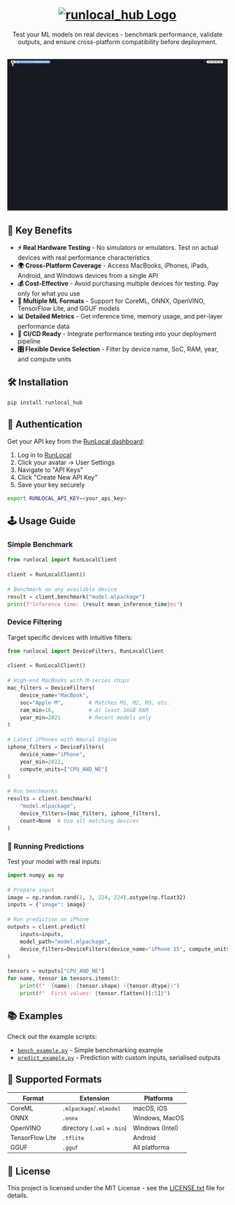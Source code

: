 <h1 align="center">
    <a href="https://runlocal.ai">
        <picture>
            <source media="(prefers-color-scheme: dark)" srcset="./assets/logo_dark_mode.svg">
            <source media="(prefers-color-scheme: light)" srcset="./assets/logo_light_mode.svg">
            <img alt="runlocal_hub Logo" src="./assets/logo_dark_mode.svg.svg" height="42" style="max-width: 100%;">
        </picture>
    </a>
</h1>

<p align="center">
    Test your ML models on real devices - benchmark performance, validate outputs, and ensure cross-platform compatibility before deployment.
</p>

<br/>

<div align="center">
  <img src="./assets/benchmark.gif" alt="RunLocal Benchmark Demo" width="800">
</div>

## 🎯 Key Benefits

- **⚡ Real Hardware Testing** - No simulators or emulators. Test on actual devices with real performance characteristics
- **🌍 Cross-Platform Coverage** - Access MacBooks, iPhones, iPads, Android, and Windows devices from a single API
- **💰 Cost-Effective** - Avoid purchasing multiple devices for testing. Pay only for what you use
- **🔧 Multiple ML Formats** - Support for CoreML, ONNX, OpenVINO, TensorFlow Lite, and GGUF models
- **📊 Detailed Metrics** - Get inference time, memory usage, and per-layer performance data
- **🚦 CI/CD Ready** - Integrate performance testing into your deployment pipeline
- **🎛️ Flexible Device Selection** - Filter by device name, SoC, RAM, year, and compute units

## 🛠 Installation

```bash
pip install runlocal_hub
```

## 🔑 Authentication

Get your API key from the [RunLocal dashboard](https://edgemeter.runlocal.ai):

1. Log in to [RunLocal](https://edgemeter.runlocal.ai)
2. Click your avatar → User Settings
3. Navigate to "API Keys"
4. Click "Create New API Key"
5. Save your key securely

```bash
export RUNLOCAL_API_KEY=<your_api_key>
```

## 🕹 Usage Guide

### Simple Benchmark

```python
from runlocal import RunLocalClient

client = RunLocalClient()

# Benchmark on any available device
result = client.benchmark("model.mlpackage")
print(f"Inference time: {result.mean_inference_time}ms")
```

### Device Filtering

Target specific devices with intuitive filters:

```python
from runlocal import DeviceFilters, RunLocalClient

client = RunLocalClient()

# High-end MacBooks with M-series chips
mac_filters = DeviceFilters(
    device_name="MacBook",
    soc="Apple M",        # Matches M1, M2, M3, etc.
    ram_min=16,           # At least 16GB RAM
    year_min=2021         # Recent models only
)

# Latest iPhones with Neural Engine
iphone_filters = DeviceFilters(
    device_name="iPhone",
    year_min=2022,
    compute_units=["CPU_AND_NE"]
)

# Run benchmarks
results = client.benchmark(
    "model.mlpackage",
    device_filters=[mac_filters, iphone_filters],
    count=None  # Use all matching devices
)
```

### 🧮 Running Predictions

Test your model with real inputs:

```python
import numpy as np

# Prepare input
image = np.random.rand(1, 3, 224, 224).astype(np.float32)
inputs = {"image": image}

# Run prediction on iPhone
outputs = client.predict(
    inputs=inputs,
    model_path="model.mlpackage",
    device_filters=DeviceFilters(device_name="iPhone 15", compute_units=["CPU_AND_NE"])
)

tensors = outputs["CPU_AND_NE"]
for name, tensor in tensors.items():
    print(f"  {name}: {tensor.shape} ({tensor.dtype})")
    print(f"  First values: {tensor.flatten()[:5]}")
```

## 📚 Examples

Check out the example scripts:

- [`bench_example.py`](./bench_example.py) - Simple benchmarking example
- [`predict_example.py`](./predict_example.py) - Prediction with custom inputs, serialised outputs

## 💠 Supported Formats

| Format          | Extension                   | Platforms       |
| --------------- | --------------------------- | --------------- |
| CoreML          | `.mlpackage`/`.mlmodel`     | macOS, iOS      |
| ONNX            | `.onnx`                     | Windows, MacOS  |
| OpenVINO        | directory (`.xml` + `.bin`) | Windows (Intel) |
| TensorFlow Lite | `.tflite`                   | Android         |
| GGUF            | `.gguf`                     | All platforma   |

## 📜 License

This project is licensed under the MIT License - see the [LICENSE.txt](LICENSE.txt) file for details.
